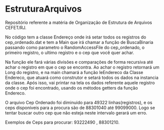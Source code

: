 # EstruturaArquivos

Repositório referente a matéria de Organização de Estrutura de Arquivos CEFET/RJ.

No código tem a classe Endereço onde irá setar todos os registros do cep_ordenado.dat e tem a Main que irá chamar a função de BuscaBinaria
passando como parametro o RandomAccessFile do cep_ordenado, o primeiro registro, o ultimo registro e o cep que você quer achar.

Na função ele fará várias divisões e comparações de forma recursiva até achar o registro em que o cep se encontra. Ao achar o registro retornará um Long do registro, e na main chamará a função leEndereco da Classe Endereco, que atuará como construtor e setará todos os dados na instancia da classe. Após isso, vai printar na tela os dados referente aquele registro onde o cep foi encontrado, usando os métodos getters da função Endereco.

O arquivo Cep Ordenado foi diminuido para 49322 linhas(registros), e os ceps disponíveis para a procura são de 88301040 até 99099000. Logo se tentar buscar outro cep que não esteja neste intervalo gerará um erro. 

Exemplos de Ceps para procurar: 93222490 , 88301210.
